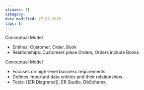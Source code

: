 ```yaml
---
aliases: []
category:
date modified: 27-07-2025
tags: []
---
```

Conceptual Model
   - Entities: Customer, Order, Book
   - Relationships: Customers place Orders, Orders include Books



Conceptual Model
   - Focuses on high-level business requirements.
   - Defines important data entities and their relationships.
   - Tools: [[ER Diagrams]], ER Studio, DbSchema.